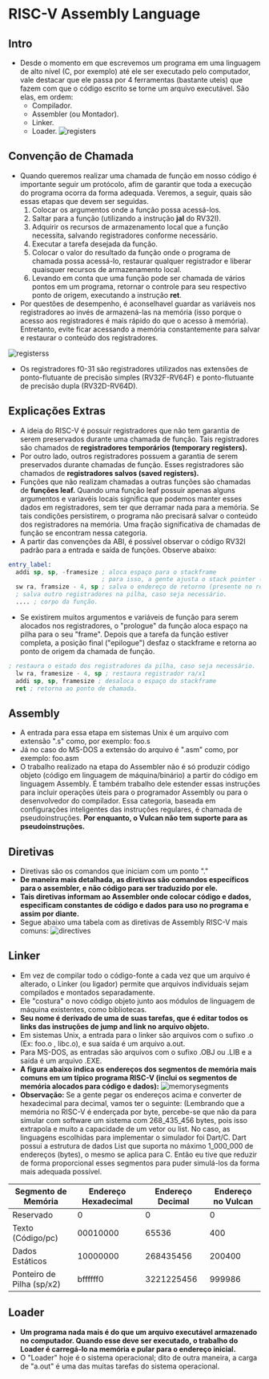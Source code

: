 # RISC-V Assembly Language

## Intro
* Desde o momento em que escrevemos um programa em uma linguagem de alto nível (C, por exemplo) até ele ser executado pelo computador, vale destacar que ele passa por 4 ferramentas (bastante uteis) que fazem com que o código escrito se torne um arquivo executável. São elas, em ordem:
  * Compilador.
  * Assembler (ou Montador).
  * Linker.
  * Loader.
![[registers](https://http://riscv.org/)](steps.png)
  
## Convenção de Chamada
* Quando queremos realizar uma chamada de função em nosso código é importante seguir um protócolo, afim de garantir que toda a execução do programa ocorra da forma adequada. Veremos, a seguir, quais são essas etapas que devem ser seguidas.
  1. Colocar os argumentos onde a função possa acessá-los.
  2. Saltar para a função (utilizando a instrução __jal__ do RV32I).
  3. Adquirir os recursos de armazenamento local que a função necessita, salvando registradores conforme necessário.
  4. Executar a tarefa desejada da função.
  5. Colocar o valor do resultado da função onde o programa de chamada possa acessá-lo, restaurar qualquer registrador e liberar quaisquer recursos de armazenamento local.
  6. Levando em conta que uma função pode ser chamada de vários pontos em um programa, retornar o controle para seu respectivo ponto de origem, executando a instrução __ret__.
* Por questões de desempenho, é aconselhavel guardar as variáveis nos registradores ao invés de armazená-las na memória (isso porque o acesso aos registradores é mais rápido do que o acesso à memória). Entretanto, evite ficar acessando a memória constantemente para salvar e restaurar o conteúdo dos registradores.

![[registerss](https://http://riscv.org/)](savedregisters.png)

* Os registradores f0-31 são registradores utilizados nas extensões de ponto-flutuante de precisão simples (RV32F-RV64F) e ponto-flutuante de precisão dupla (RV32D-RV64D).

## Explicações Extras
* A ideia do RISC-V é possuir registradores que não tem garantia de serem preservados durante uma chamada de função. Tais registradores são chamados de __registradores temporários (temporary registers).__
* Por outro lado, outros registradores possuem a garantia de serem preservados durante chamadas de função. Esses registradores são chamados de __registradores salvos (saved registers).__
* Funções que não realizam chamadas a outras funções são chamadas de __funções leaf.__ Quando uma função leaf possuir apenas alguns argumentos e variavéis locais significa que podemos manter esses dados em registradores, sem ter que derramar nada para a memória. Se tais condições persistirem, o programa não precisará salvar o conteúdo dos registradores na memória. Uma fração significativa de chamadas de função se encontram nessa categoria.
* A partir das convenções da ABI, é possível observar o código RV32I padrão para a entrada e saída de funções. Observe abaixo:
```asm
entry_label: 
  addi sp, sp, -framesize ; aloca espaço para o stackframe
                          ; para isso, a gente ajusta o stack pointer (registrador sp/x2)
  sw ra, framsize - 4, sp ; salva o endereço de retorno (presente no registrador ra/x1)
  ; salva outro registradores na pilha, caso seja necessário.
  .... ; corpo da função.
```
* Se existirem muitos argumentos e variáveis de função para serem alocados nos registradores, o "prologue" da função aloca espaço na pilha para o seu "frame". Depois que a tarefa da função estiver completa, a posição final ("epilogue") desfaz o stackframe e retorna ao ponto de origem da chamada de função.
```asm
; restaura o estado dos registradores da pilha, caso seja necessário.
  lw ra, framesize - 4, sp ; restaura registrador ra/x1
  addi sp, sp, framesize ; desaloca o espaço do stackframe
  ret ; retorna ao ponto de chamada.
```

## Assembly
* A entrada para essa etapa em sistemas Unix é um arquivo com extensão ".s" como, por exemplo: foo.s
* Já no caso do MS-DOS a extensão do arquivo é ".asm" como, por exemplo: foo.asm
* O trabalho realizado na etapa do Assembler não é só produzir código objeto (código em linguagem de máquina/binário) a partir do código em linguagem Assembly. É também trabalho dele estender essas instruções para incluir operações úteis para o programador Assembly ou para o desenvolvedor do compilador. Essa categoria, baseada em configurações inteligentes das instruções regulares, é chamada de pseudoinstruções. __Por enquanto, o Vulcan não tem suporte para as pseudoinstruções.__

## Diretivas
* Diretivas são os comandos que iniciam com um ponto "."
* __De maneira mais detalhada, as diretivas são comandos específicos para o assembler, e não código para ser traduzido por ele.__
* __Tais diretivas informam ao Assembler onde colocar código e dados, especificam constantes de código e dados para uso no programa e assim por diante.__
* Segue abaixo uma tabela com as diretivas de Assembly RISC-V mais comuns:
![[directives](https://http://riscv.org/)](directives.png)

## Linker
* Em vez de compilar todo o código-fonte a cada vez que um arquivo é alterado, o Linker (ou ligador) permite que arquivos individuais sejam compilados e montados separadamente.
* Ele "costura" o novo código objeto junto aos módulos de linguagem de máquina existentes, como bibliotecas.
* __Seu nome é derivado de uma de suas tarefas, que é editar todos os links das instruções de jump and link no arquivo objeto.__
* Em sistemas Unix, a entrada para o linker são arquivos com o sufixo .o (Ex: foo.o , libc.o), e sua saída é um arquivo a.out.
* Para MS-DOS, as entradas são arquivos com o sufixo .OBJ ou .LIB e a saída é um arquivo .EXE.
* __A figura abaixo indica os endereços dos segmentos de memória mais comuns em um típico programa RISC-V (inclui os segmentos de memória alocados para código e dados):__
![[memorysegments](https://http://riscv.org/)](memorysegments.png)
* __Observação:__ Se a gente pegar os endereços acima e converter de hexadecimal para decimal, vamos ter o seguinte: (Lembrando que a memória no RISC-V é enderçada por byte, percebe-se que não da para simular com software um sistema com 268_435_456 bytes, pois isso extrapola e muito a capacidade de um vetor ou list. No caso, as linguagens escolhidas para implementar o simulador foi Dart/C. Dart possui a estrutura de dados List que suporta no máximo 1_000_000 de endereços (bytes), o mesmo se aplica para C. Então eu tive que reduzir de forma proporcional esses segmentos para puder simulá-los da forma mais adequada possível.

Segmento de Memória | Endereço Hexadecimal | Endereço Decimal | Endereço no Vulcan |
------------------- | -------------------- | ---------------- | ------------------ |
Reservado           |  0                   |  0               |  0                 |
Texto (Código/pc)   |  00010000            |  65536           |  400               |            
Dados Estáticos     |  10000000            |  268435456       |  200400            |
Ponteiro de Pilha (sp/x2)   |  bffffff0            |  3221225456      |  999986           |

## Loader
* __Um programa nada mais é do que um arquivo executável armazenado no computador. Quando esse deve ser executado, o trabalho do Loader é carregá-lo na memória e pular para o endereço inicial.__
* O "Loader" hoje é o sistema operacional; dito de outra maneira, a carga de "a.out" é uma das muitas tarefas do sistema operacional.
